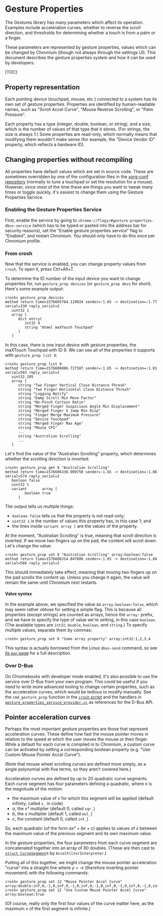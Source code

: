 # Gesture Properties

The Gestures library has many parameters which affect its operation. Examples
include acceleration curves, whether to reverse the scroll direction, and
thresholds for determining whether a touch is from a palm or a finger.

These parameters are represented by gesture properties, values which can be
changed by Chromium (though not always through the settings UI). This document
describes the gesture properties system and how it can be used by developers.

[TOC]

## Property representation

Each pointing device (touchpad, mouse, etc.) connected to a system has its own
set of gesture properties. Properties are identified by human-readable names,
such as "Scroll Accel Curve", "Mouse Reverse Scrolling", or "Palm Pressure".

Each property has a type (integer, double, boolean, or string), and a size,
which is the number of values of that type that it stores. (For strings, the
size is always 1.) Some properties are read-only, which normally means that
modifying them wouldn't make sense (for example, the "Device Vendor ID"
property, which reflects a hardware ID).

## Changing properties without recompiling

All properties have default values which are set in source code. These are
sometimes overridden by one of the configuration files in the [xorg-conf
repository][xorg-conf] (normally to tune a touchpad or set the resolution for a
mouse). However, since most of the time these are things you want to tweak many
times or toggle quickly, it's easiest to change them using the Gesture
Properties Service.

[xorg-conf]: https://chromium.googlesource.com/chromiumos/platform/xorg-conf/+/refs/heads/master

### Enabling the Gesture Properties Service

First, enable the service by going to
`chrome://flags/#gesture-properties-dbus-service` (which has to be typed or
pasted into the address bar for security reasons), set the "Enable gesture
properties service" flag to "Enabled", and restart Chromium. You should only
have to do this once per Chromium profile.

### From crosh

Now that the service is enabled, you can change property values from `crosh`. To
open it, press Ctrl+Alt+T.

To determine the ID number of the input device you want to change properties
for, run `gesture_prop devices` (or `gesture_prop devs` for short). Here's some
example output:

```
crosh> gesture_prop devices
method return time=1576605764.119024 sender=:1.65 -> destination=:1.77 serial=330 reply_serial=2
   uint32 1
   array [
      dict entry(
         int32 9
         string "Atmel maXTouch Touchpad"
      )
   ]
```

In this case, there is one input device with gesture properties, the maXTouch
Touchpad with ID 9. We can see all of the properties it supports with
`gesture_prop list 9`:

```
crosh> gesture_prop list 9
method return time=1576606086.727507 sender=:1.65 -> destination=:1.81 serial=503 reply_serial=2
   uint32 205
   array [
      string "Two Finger Vertical Close Distance Thresh"
      string "Two Finger Horizontal Close Distance Thresh"
      string "Logging Notify"
      string "Damp Scroll Min Move Factor"
      string "No-Pinch Certain Ratio"
      string "Merged Finger Suspicious Angle Min Displacement"
      string "Merged Finger X Jump Min Disp"
      string "Finger Merge Maximum Pressure"
      string "Device Touchpad"
      string "Merged Finger Max Age"
      string "Mouse CPI"
      ...
      string "Australian Scrolling"
      ...
   ]
```

Let's find the value of the "Australian Scrolling" property, which determines
whether the scrolling direction is inverted:

```
crosh> gesture_prop get 9 "Australian Scrolling"
method return time=1576606330.909750 sender=:1.65 -> destination=:1.86 serial=574 reply_serial=2
   boolean false
   uint32 1
   variant       array [
         boolean true
      ]
```

The output tells us multiple things:

*   `boolean false` tells us that the property is not read-only;
*   `uint32 1` is the number of values this property has, in this case 1; and
*   the lines inside `variant array [` are the values of the property.

At the moment, "Australian Scrolling" is true, meaning that scroll direction is
inverted. If we move two fingers up on the pad, the content will scroll down.
Let's change the value:

```
crosh> gesture_prop set 9 "Australian Scrolling" array:boolean:false
method return time=1576606314.847606 sender=:1.65 -> destination=:1.84 serial=566 reply_serial=2
```

This should immediately take effect, meaning that moving two fingers up on the
pad scrolls the content up. Unless you change it again, the value will remain
the same until Chromium next restarts.

#### Value syntax

In the example above, we specified the value as `array:boolean:false`, which may
seem rather obtuse for setting a simple flag. This is because all properties
(except strings) are counted as arrays, hence the `array:` prefix, and we have
to specify the type of value we're setting, in this case `boolean`. (The
available types are `int32`, `double`, `boolean`, and `string`.) To specify
multiple values, separate them by commas:

```
crosh> gesture_prop set 9 "Some array property" array:int32:1,2,3,4
```

This syntax is actually borrowed from the Linux `dbus-send` command, so see [its
`man` page](https://dbus.freedesktop.org/doc/dbus-send.1.html#description) for a
full description.

### Over D-Bus

On Chromebooks with developer mode enabled, it's also possible to use the
service over D-Bus from your own program. This could be useful if you need to
write more advanced tooling to change certain properties, such as the
acceleration curves, which would be tedious to modify manually. See the
`cmd_gesture_prop` function in the [`crosh` script][crosh] and the handlers in
[`gesture_properties_service_provider.cc`][service-provider] as references for
the D-Bus API.

[crosh]: https://source.chromium.org/chromiumos/chromiumos/codesearch/+/master:src/platform2/crosh/crosh?q=cmd_gesture_prop
[service-provider]: https://source.chromium.org/chromium/chromium/src/+/master:ash/dbus/gesture_properties_service_provider.cc

## Pointer acceleration curves

Perhaps the most important gesture properties are those that represent
acceleration curves. These define how fast the mouse pointer moves in relation
to the speed at which the user moves the mouse or their finger. While a default
for each curve is compiled in to Chromium, a custom curve can be activated by
setting a corresponding boolean property (e.g. "Use Custom Mouse Pointer Accel
Curve").

(Note that mouse wheel scrolling curves are defined more simply, as a single
polynomial with five terms, so they aren't covered here.)

Acceleration curves are defined by up to 20 quadratic curve segments. Each curve
segment has four parameters defining a quadratic, where *x* is the magnitude of
the motion:

*   the maximum value of *x* for which this segment will be applied (default
    infinity, called `x_` in code)
*   *a*, the *x²* multiplier (default 0, called `sqr_`)
*   *b*, the *x* multiplier (default 1, called `mul_`)
*   *c*, the constant (default 0, called `int_`)

So, each quadratic (of the form *ax² + bx + c*) applies to values of
*x* between the maximum value of the previous segment and its own maximum value.

In the gesture properties, the four parameters from each curve segment are
concatenated together into an array of 80 doubles. (These are then cast to
[`struct CurveSegment`][struct-curvesegment]s by `AccelFilterInterpreter`.)

Putting all of this together, we might change the mouse pointer acceleration
"curve" into a straight line where *y = -x* (therefore inverting pointer
movement) with the following commands:

```
crosh> gesture_prop set 12 "Mouse Pointer Accel Curve" array:double:inf,0,-1,0,inf,0,-1,0,inf,0,-1,0,inf,0,-1,0,inf,0,-1,0,inf,0,-1,0,inf,0,-1,0,inf,0,-1,0,inf,0,-1,0,inf,0,-1,0,inf,0,-1,0,inf,0,-1,0,inf,0,-1,0,inf,0,-1,0,inf,0,-1,0,inf,0,-1,0,inf,0,-1,0,inf,0,-1,0,inf,0,-1,0,inf,0,-1,0
crosh> gesture_prop set 12 "Use Custom Mouse Pointer Accel Curve" array:boolean:true
```

(Of course, really only the first four values of the curve matter here, as the
maximum *x* of the first segment is infinite.)

[struct-curvesegment]: https://source.chromium.org/chromium/chromium/src/+/master:third_party/gestures/gestures/include/accel_filter_interpreter.h?q="struct%20CurveSegment"
